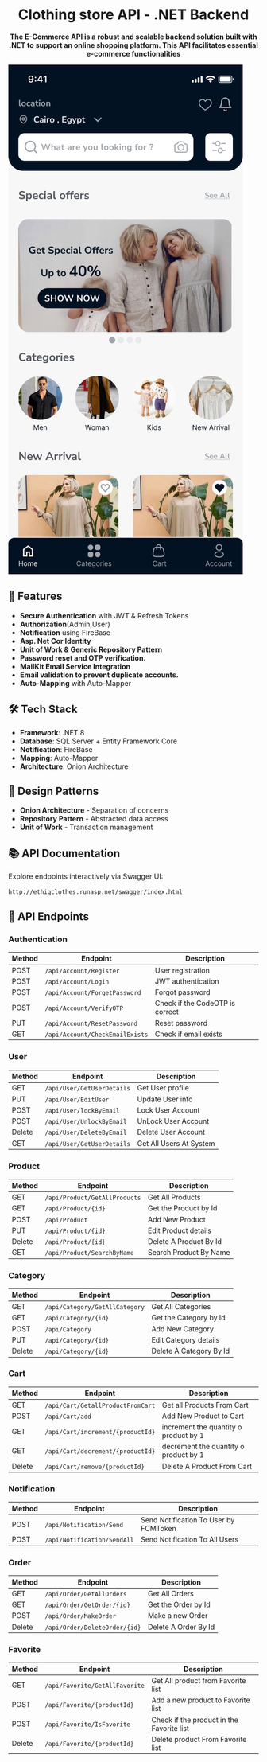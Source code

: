 <h1 align="center">Clothing store API - .NET Backend</h1>
<p align="center">
  <b>The E-Commerce API is a robust and scalable backend solution built with .NET to support an online shopping platform. This API facilitates essential e-commerce functionalities</b>
</p>


![preview.png](https://github.com/Mostafa-Abuhemaid/E-Commerce-API/blob/main/Home.jpg)
## 🌟 Features

- **Secure Authentication** with JWT & Refresh Tokens
- **Authorization**(Admin,User)
- **Notification** using FireBase
- **Asp. Net Cor Identity**
- **Unit of Work & Generic Repository Pattern**
- **Password reset and OTP verification.**
- **MailKit Email Service Integration**
- **Email validation to prevent duplicate accounts.**
- **Auto-Mapping** with Auto-Mapper
  
## 🛠 Tech Stack

- **Framework**: .NET 8
- **Database**: SQL Server + Entity Framework Core
- **Notification**: FireBase
- **Mapping**:  Auto-Mapper
- **Architecture**: Onion Architecture

## 🧩 Design Patterns

- **Onion Architecture** - Separation of concerns
- **Repository Pattern** - Abstracted data access
- **Unit of Work** - Transaction management
  

## 📚 API Documentation

Explore endpoints interactively via Swagger UI:
```
http://ethiqclothes.runasp.net/swagger/index.html
```



## 📡 API Endpoints

### Authentication

| Method | Endpoint                       | Description                   |
|--------|--------------------------------|-------------------------------|
| POST   | `/api/Account/Register`        | User registration             |
| POST   | `/api/Account/Login`           | JWT authentication            |
| POST   | `/api/Account/ForgetPassword`  | Forgot password               |
| POST   | `/api/Account/VerifyOTP`       |Check if the CodeOTP is correct|
| PUT    | `/api/Account/ResetPassword`  | Reset password                 |
| GET    | `/api/Account/CheckEmailExists`| Check if email exists         |


### User

| Method | Endpoint                       | Description            |
|--------|--------------------------------|------------------------|
| GET    | `/api/User/GetUserDetails`     | Get User profile       |
| PUT    | `/api/User/EditUser`           | Update User info       |
| POST   | `/api/User/lockByEmail`        | Lock User Account      |
| POST   | `/api/User/UnlockByEmail`      | UnLock User Account    |
| Delete | `/api/User/DeleteByEmail`      | Delete User Account    |
| GET    | `/api/User/GetUserDetails`     | Get All Users At System|


### Product

| Method | Endpoint                       | Description            |
|--------|--------------------------------|------------------------|
| GET    | `/api/Product/GetAllProducts`  | Get All Products       |
| GET    | `/api/Product/{id}`            |Get the Product by Id   |
| POST   | `/api/Product`                 | Add New Product        |
| PUT   | `/api/Product/{id}`             | Edit Product details   |
| Delete | `/api/Product/{id}`            |Delete A Product By Id  |
| GET    | `/api/Product/SearchByName`    | Search Product By Name |


### Category

| Method | Endpoint                       | Description              |
|--------|--------------------------------|--------------------------|
| GET    | `/api/Category/GetAllCategory`  | Get All Categories      |
| GET    | `/api/Category/{id}`            |Get the Category by Id   |
| POST   | `/api/Category`                 | Add New Category        |
| PUT   | `/api/Category/{id}`             | Edit Category details   |
| Delete | `/api/Category/{id}`            |Delete A Category By Id  |

### Cart

| Method | Endpoint                           | Description                         |
|--------|------------------------------------|-------------------------------------|
| GET    | `/api/Cart/GetallProductFromCart`  |Get all Products From Cart           |
| POST   | `/api/Cart/add`                    | Add New Product to Cart             |
| GET   | `/api/Cart/increment/{productId}`   |increment the quantity o product by 1|
| GET   | `/api/Cart/decrement/{productId}`   |decrement the quantity o product by 1|
| Delete | `/api/Cart/remove/{productId}`     |Delete A Product From Cart           |


### Notification

| Method | Endpoint                           | Description                          |
|--------|------------------------------------|--------------------------------------|
| POST   | `/api/Notification/Send`           |Send Notification To User by FCMToken |
| POST   | `/api/Notification/SendAll`        | Send Notification To All Users       |


### Order

| Method | Endpoint                       | Description             |
|--------|--------------------------------|-------------------------|
| GET    | `/api/Order/GetAllOrders`      | Get All Orders          |
| GET    | `/api/Order/GetOrder/{id}`     |Get the Order by Id      |
| POST   | `/api/Order/MakeOrder`         | Make a new Order        |
| Delete | `/api/Order/DeleteOrder/{id}`  |Delete A Order By Id     |


### Favorite

| Method | Endpoint                       | Description                              |
|--------|--------------------------------|------------------------------------------|
| GET    | `/api/Favorite/GetAllFavorite` | Get All product from Favorite list       |
| POST   | `/api/Favorite/{productId}`    | Add a new product to Favorite list       |     
| POST   | `/api/Favorite/IsFavorite`     |Check if the product in the Favorite list |
| Delete | `/api/Favorite/{productId}`    |Delete product From Favorite list         | 

